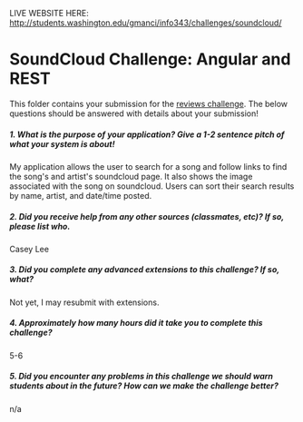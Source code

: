 LIVE WEBSITE HERE: http://students.washington.edu/gmanci/info343/challenges/soundcloud/



# SoundCloud Challenge: Angular and REST

This folder contains your submission for the [reviews challenge](http://info343-joelross.rhcloud.com/challenges/soundcloud). The below questions should be answered with details about your submission!

##### 1. What is the purpose of your application? Give a 1-2 sentence pitch of what your system is about! #####
My application allows the user to search for a song and follow links to find the song's and artist's soundcloud page. It also shows the image associated with the song on soundcloud. Users can sort their search results by name, artist, and date/time posted.

##### 2. Did you receive help from any other sources (classmates, etc)? If so, please list who. #####
Casey Lee

##### 3. Did you complete any advanced extensions to this challenge? If so, what? #####
Not yet, I may resubmit with extensions.

##### 4. Approximately how many hours did it take you to complete this challenge? #####
5-6

##### 5. Did you encounter any problems in this challenge we should warn students about in the future? How can we make the challenge better? #####
n/a
